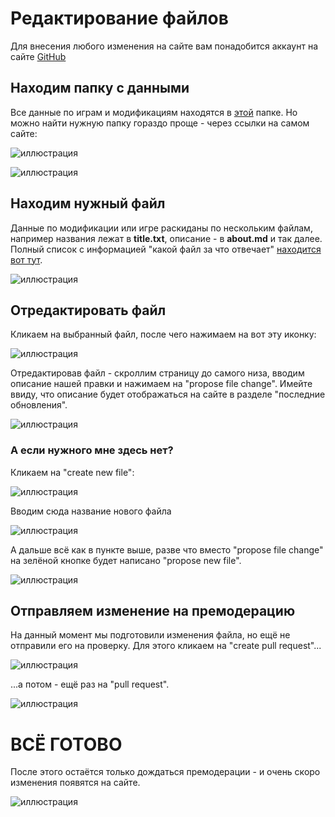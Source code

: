 # Редактирование файлов

Для внесения любого изменения на сайте вам понадобится аккаунт на сайте [GitHub](https://github.com/)

## Находим папку с данными

Все данные по играм и модификациям находятся в [этой](https://github.com/Newbilius/GamesRevival/tree/master/DATA) папке. Но можно найти нужную папку гораздо проще - через ссылки на самом сайте:

![иллюстрация](/MANUAL/img/edit_link_game.png)

![иллюстрация](/MANUAL/img/edit_link_port.png)

## Находим нужный файл

Данные по модификации или игре раскиданы по нескольким файлам, например названия лежат в **title.txt**, описание - в **about.md** и так далее. Полный список с информацией "какой файл за что отвечает" [находится вот тут](/MANUAL/formats.md).

![иллюстрация](/MANUAL/img/port_folder.png)

## Отредактировать файл

Кликаем на выбранный файл, после чего нажимаем на вот эту иконку:

![иллюстрация](/MANUAL/img/edit_file_button.png)

Отредактировав файл - скроллим страницу до самого низа, вводим описание нашей правки и нажимаем на "propose file change". Имейте ввиду, что описание будет отображаться на сайте в разделе "последние обновления".

![иллюстрация](/MANUAL/img/edit_file_complete.png)

### А если нужного мне здесь нет?

Кликаем на "create new file":

![иллюстрация](/MANUAL/img/create_file_link.png)

Вводим сюда название нового файла

![иллюстрация](/MANUAL/img/set_file_name.png)

А дальше всё как в пункте выше, разве что вместо "propose file change" на зелёной кнопке будет написано "propose new file".

![иллюстрация](/MANUAL/img/create_file_complete.png)

## Отправляем изменение на премодерацию

На данный момент мы подготовили изменения файла, но ещё не отправили его на проверку. Для этого кликаем на "create pull request"...

![иллюстрация](/MANUAL/img/edit_request1.png)

...а потом - ещё раз на "pull request".

![иллюстрация](/MANUAL/img/edit_request2.png)

# **ВСЁ ГОТОВО**

После этого остаётся только дождаться премодерации - и очень скоро изменения появятся на сайте.

![иллюстрация](/MANUAL/img/game_creating_comple.png)